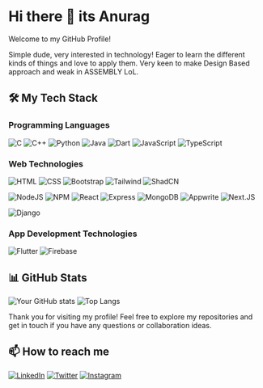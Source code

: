 # Hi there 👋 its Anurag

Welcome to my GitHub Profile!

Simple dude, very interested in technology! Eager to learn the different kinds of things and love to apply them. Very keen to make Design Based approach and weak in ASSEMBLY LoL. 

## 🛠️ My Tech Stack

### Programming Languages
![C](https://img.shields.io/badge/C-000?style=for-the-badge&logo=c)
![C++](https://img.shields.io/badge/C++-000?style=for-the-badge&logo=c%2B%2B&logoColor=F34B7D)
![Python](https://img.shields.io/badge/Python-000?style=for-the-badge&logo=python)
![Java](https://img.shields.io/badge/Java-000?style=for-the-badge&logo=openjdk&logoColor=B07219)
![Dart](https://img.shields.io/badge/Dart-000?style=for-the-badge&logo=dart&logoColor=00B4AB)
![JavaScript](https://img.shields.io/badge/JavaScript-000?style=for-the-badge&logo=javascript)
![TypeScript](https://img.shields.io/badge/TypeScript-000?style=for-the-badge&logo=typescript)


### Web Technologies
![HTML](https://img.shields.io/badge/HTML5-000?style=for-the-badge&logo=html5)
![CSS](https://img.shields.io/badge/CSS3-000?style=for-the-badge&logo=css3&logoColor=1572B6)
![Bootstrap](https://img.shields.io/badge/Bootstrap-000?style=for-the-badge&logo=bootstrap)
![Tailwind](https://img.shields.io/badge/CSS3-000?style=for-the-badge&logo=tailwindcss)
![ShadCN](https://img.shields.io/badge/ShadCN-000?style=for-the-badge&logo=shadcnui)

![NodeJS](https://img.shields.io/badge/Node.JS-000?style=for-the-badge&logo=node.js)
![NPM](https://img.shields.io/badge/NPM-000?style=for-the-badge&logo=npm)
![React](https://img.shields.io/badge/React-000?style=for-the-badge&logo=react)
![Express](https://img.shields.io/badge/Express-000?style=for-the-badge&logo=express&logoColor=white)
![MongoDB](https://img.shields.io/badge/MongoDB-000?style=for-the-badge&logo=mongodb)
![Appwrite](https://img.shields.io/badge/Appwrite-000?style=for-the-badge&logo=appwrite)
![Next.JS](https://img.shields.io/badge/Next.JS-000?style=for-the-badge&logo=next.js)

![Django](https://img.shields.io/badge/Django-000?style=for-the-badge&logo=django&logoColor=095E20)

### App Development Technologies
![Flutter](https://img.shields.io/badge/Flutter-000?style=for-the-badge&logo=flutter&logoColor=cyan)
![Firebase](https://img.shields.io/badge/Firebase-000?style=for-the-badge&logo=firebase&logoColor=yellow)

## 📊 GitHub Stats
![Your GitHub stats](https://github-readme-stats.vercel.app/api?username=AnuOdinson117&show_icons=true&theme=radical)
![Top Langs](https://github-readme-stats.vercel.app/api/top-langs/?username=AnuOdinson117&layout=compact&theme=radical)

Thank you for visiting my profile! Feel free to explore my repositories and get in touch if you have any questions or collaboration ideas.

## 📫 How to reach me
[![LinkedIn](https://img.shields.io/badge/LinkedIn-121212?style=for-the-badge&logo=linkedin&logoColor=blue)](https://www.linkedin.com/in/anurag-bhattacharjee-65a487275)
[![Twitter](https://img.shields.io/badge/Twitter-121212?style=for-the-badge&logo=twitter&logoColor=white)](https://x.com/hammydoestweet8?t=qiVlo3v_CsBCl-EUGVRnjg&s=09)
[![Instagram](https://img.shields.io/badge/Instagram-121212?style=for-the-badge&logo=instagram)](https://www.instagram.com/_.hamsen._)

<!--
**GitHam777/GitHam777** is a ✨ _special_ ✨ repository because its `README.md` (this file) appears on your GitHub profile.

Here are some ideas to get you started:

- 🔭 I’m currently working on ...
- 🌱 I’m currently learning ...
- 👯 I’m looking to collaborate on ...
- 🤔 I’m looking for help with ...
- 💬 Ask me about ...
- 📫 How to reach me: ...
- 😄 Pronouns: ...
- ⚡ Fun fact: ...
-->
